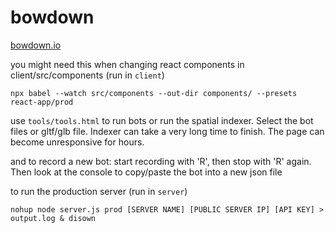 # bowdown

[bowdown.io](https://bowdown.io)


you might need this when changing react components in client/src/components (run in `client`)

```
npx babel --watch src/components --out-dir components/ --presets react-app/prod
```

use `tools/tools.html` to run bots or run the spatial indexer. Select the bot files or gltf/glb file. Indexer can take a very long time to finish. The page can become unresponsive for hours.

and to record a new bot: start recording with 'R', then stop with 'R' again. Then look at the console to copy/paste the bot into a new json file

to run the production server (run in `server`)
```
nohup node server.js prod [SERVER NAME] [PUBLIC SERVER IP] [API KEY] > output.log & disown
```